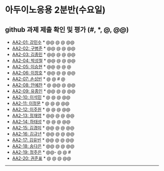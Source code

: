 # 아두이노응용 2분반(수요일) 
## github 과제 제출 확인 및 평가 (#, *, @, @@)

- [AA2-01:	강민수](https://github.com/kangminsooKMS/aa2-01) * @@ @ @ @@
- [AA2-02:	구병준](https://github.com/GubyeongJun/AA2-02) * @@ @ @ @@
- [AA2-03:	김종민](https://github.com/ghs1472/aa2-03) * @@ @ @ @@
- [AA2-04:	박성철](https://github.com/parkseongcheol/aa2-04) * @@ @ @ @@
- [AA2-05:	이승현](https://github.com/penguinperformanceproject/aa2-05) * @@ @ @ @
- [AA2-06:	이창호](https://github.com/lchho96/AA2-06) * @@ @ @ @@
- [AA2-07:	손성빈](https://github.com/ijseongbin/AA2-07) * @ @ # @
- [AA2-08:	안예찬](https://github.com/dksdpcks1/aa2-08) * @ @@ @ @@
- [AA2-09:	유종인](https://github.com/yujongin/aa2-09) * @@ @ @ @@
- [AA2-10:	이석민](https://github.com/leesm4909/AA2-10) * @ @ @ @@
- [AA2-11:	이정문](https://github.com/leejs8041/aa2-11-new) * @ @ @ @@
- [AA2-12:	이주원](https://github.com/20161514/aa2-12) * @ @ @ @@
- [AA2-13:	정재영](https://github.com/jaeyoung6179/aa2-13) * @@ @ @ @@
- [AA2-14:	하태성](https://github.com/gkxotjd12312/aa2-14) * @ @ @ @@
- [AA2-15:	김경미](https://github.com/kyungmi0120/aa2-15) * @@ @ @ @@
- [AA2-16:	김규년](https://github.com/kgn4746/aa2-16) * @@ @ @ @@
- [AA2-17:	김유빈](https://github.com/kybb0709/aa2-17) * @@ @ @ @@
- [AA2-18:	송다은](https://github.com/daeun99/AA2-18) * @@ @ @ @@
- [AA2-19:	정주은](https://github.com/wndms12/aa2-19) * @@- @ @ #
- [AA2-20:	권준표](https://github.com/kwonjunpyo/aa2-20) * @ @ @ @@
---


